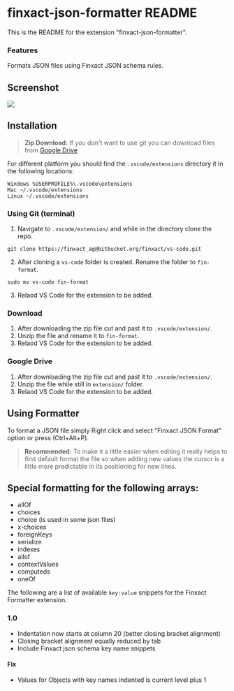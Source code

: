 # finxact-json-formatter README

This is the README for the extension "finxact-json-formatter".

### Features
Formats JSON files using Finxact JSON schema rules.

## Screenshot
![](https://drive.google.com/uc?export=view&id=1zG2ezmvYBd9r4ikbdaM12Vzv6V1IloG1)

## Installation

> **Zip Download:** If you don't want to use git you can download files from [Google Drive](https://drive.google.com/drive/folders/13y3dKEXJE0sE4aGEdUZL8Iq0bGY5hopx?usp=sharing)

For different platform you should find the `.vscode/extensions` directory it in the following locations:
```
Windows %USERPROFILE%\.vscode\extensions
Mac ~/.vscode/extensions
Linux ~/.vscode/extensions
```

### Using Git (terminal)
1. Navigate to `.vscode/extension/` and while in the directory clone the repo.
```
git clone https://finxact_ag@bitbucket.org/finxact/vs-code.git
```
2. After cloning a `vs-code` folder is created. Rename the folder to `fin-format`.
```
sudo mv vs-code fin-format
```
3. Relaod VS Code for the extension to be added.


### Download
1. After downloading the zip file cut and past it to `.vscode/extension/`.
2. Unzip the file and rename it to `fin-format`.
3. Relaod VS Code for the extension to be added.

### Google Drive
1. After downloading the zip file cut and past it to `.vscode/extension/`.
2. Unzip the file while still in `extension/` folder.
3. Relaod VS Code for the extension to be added.

## Using Formatter
To format a JSON file simply Right click and select "Finxact JSON Format" option or press (Ctrl+Alt+P).

> **Recommended:** To make it a little easier when editing it really helps to first default format the file so when adding new values the cursor is a little more predictable in its positioning for new lines.


## Special formatting for the following arrays:

- allOf
- choices
- choice (is used in some json files)
- x-choices
- foreignKeys
- serialize
- indexes
- allof
- contextValues
- computeds
- oneOf

The following are a list of available `key:value` snippets for the Finxact Formatter extension.


### 1.0
- Indentation now starts at column 20 (better closing bracket alignment)
- Closing bracket alignment equally reduced by tab
- Include Finxact json schema key name snippets
#### Fix
- Values for Objects with key names indented is current level plus 1 